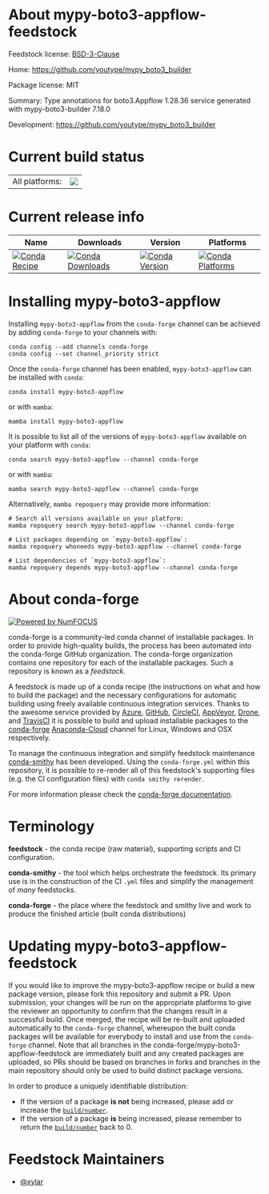 About mypy-boto3-appflow-feedstock
==================================

Feedstock license: [BSD-3-Clause](https://github.com/conda-forge/mypy-boto3-appflow-feedstock/blob/main/LICENSE.txt)

Home: https://github.com/youtype/mypy_boto3_builder

Package license: MIT

Summary: Type annotations for boto3.Appflow 1.28.36 service generated with mypy-boto3-builder 7.18.0

Development: https://github.com/youtype/mypy_boto3_builder

Current build status
====================


<table><tr><td>All platforms:</td>
    <td>
      <a href="https://dev.azure.com/conda-forge/feedstock-builds/_build/latest?definitionId=16964&branchName=main">
        <img src="https://dev.azure.com/conda-forge/feedstock-builds/_apis/build/status/mypy-boto3-appflow-feedstock?branchName=main">
      </a>
    </td>
  </tr>
</table>

Current release info
====================

| Name | Downloads | Version | Platforms |
| --- | --- | --- | --- |
| [![Conda Recipe](https://img.shields.io/badge/recipe-mypy--boto3--appflow-green.svg)](https://anaconda.org/conda-forge/mypy-boto3-appflow) | [![Conda Downloads](https://img.shields.io/conda/dn/conda-forge/mypy-boto3-appflow.svg)](https://anaconda.org/conda-forge/mypy-boto3-appflow) | [![Conda Version](https://img.shields.io/conda/vn/conda-forge/mypy-boto3-appflow.svg)](https://anaconda.org/conda-forge/mypy-boto3-appflow) | [![Conda Platforms](https://img.shields.io/conda/pn/conda-forge/mypy-boto3-appflow.svg)](https://anaconda.org/conda-forge/mypy-boto3-appflow) |

Installing mypy-boto3-appflow
=============================

Installing `mypy-boto3-appflow` from the `conda-forge` channel can be achieved by adding `conda-forge` to your channels with:

```
conda config --add channels conda-forge
conda config --set channel_priority strict
```

Once the `conda-forge` channel has been enabled, `mypy-boto3-appflow` can be installed with `conda`:

```
conda install mypy-boto3-appflow
```

or with `mamba`:

```
mamba install mypy-boto3-appflow
```

It is possible to list all of the versions of `mypy-boto3-appflow` available on your platform with `conda`:

```
conda search mypy-boto3-appflow --channel conda-forge
```

or with `mamba`:

```
mamba search mypy-boto3-appflow --channel conda-forge
```

Alternatively, `mamba repoquery` may provide more information:

```
# Search all versions available on your platform:
mamba repoquery search mypy-boto3-appflow --channel conda-forge

# List packages depending on `mypy-boto3-appflow`:
mamba repoquery whoneeds mypy-boto3-appflow --channel conda-forge

# List dependencies of `mypy-boto3-appflow`:
mamba repoquery depends mypy-boto3-appflow --channel conda-forge
```


About conda-forge
=================

[![Powered by
NumFOCUS](https://img.shields.io/badge/powered%20by-NumFOCUS-orange.svg?style=flat&colorA=E1523D&colorB=007D8A)](https://numfocus.org)

conda-forge is a community-led conda channel of installable packages.
In order to provide high-quality builds, the process has been automated into the
conda-forge GitHub organization. The conda-forge organization contains one repository
for each of the installable packages. Such a repository is known as a *feedstock*.

A feedstock is made up of a conda recipe (the instructions on what and how to build
the package) and the necessary configurations for automatic building using freely
available continuous integration services. Thanks to the awesome service provided by
[Azure](https://azure.microsoft.com/en-us/services/devops/), [GitHub](https://github.com/),
[CircleCI](https://circleci.com/), [AppVeyor](https://www.appveyor.com/),
[Drone](https://cloud.drone.io/welcome), and [TravisCI](https://travis-ci.com/)
it is possible to build and upload installable packages to the
[conda-forge](https://anaconda.org/conda-forge) [Anaconda-Cloud](https://anaconda.org/)
channel for Linux, Windows and OSX respectively.

To manage the continuous integration and simplify feedstock maintenance
[conda-smithy](https://github.com/conda-forge/conda-smithy) has been developed.
Using the ``conda-forge.yml`` within this repository, it is possible to re-render all of
this feedstock's supporting files (e.g. the CI configuration files) with ``conda smithy rerender``.

For more information please check the [conda-forge documentation](https://conda-forge.org/docs/).

Terminology
===========

**feedstock** - the conda recipe (raw material), supporting scripts and CI configuration.

**conda-smithy** - the tool which helps orchestrate the feedstock.
                   Its primary use is in the construction of the CI ``.yml`` files
                   and simplify the management of *many* feedstocks.

**conda-forge** - the place where the feedstock and smithy live and work to
                  produce the finished article (built conda distributions)


Updating mypy-boto3-appflow-feedstock
=====================================

If you would like to improve the mypy-boto3-appflow recipe or build a new
package version, please fork this repository and submit a PR. Upon submission,
your changes will be run on the appropriate platforms to give the reviewer an
opportunity to confirm that the changes result in a successful build. Once
merged, the recipe will be re-built and uploaded automatically to the
`conda-forge` channel, whereupon the built conda packages will be available for
everybody to install and use from the `conda-forge` channel.
Note that all branches in the conda-forge/mypy-boto3-appflow-feedstock are
immediately built and any created packages are uploaded, so PRs should be based
on branches in forks and branches in the main repository should only be used to
build distinct package versions.

In order to produce a uniquely identifiable distribution:
 * If the version of a package **is not** being increased, please add or increase
   the [``build/number``](https://docs.conda.io/projects/conda-build/en/latest/resources/define-metadata.html#build-number-and-string).
 * If the version of a package **is** being increased, please remember to return
   the [``build/number``](https://docs.conda.io/projects/conda-build/en/latest/resources/define-metadata.html#build-number-and-string)
   back to 0.

Feedstock Maintainers
=====================

* [@xylar](https://github.com/xylar/)

